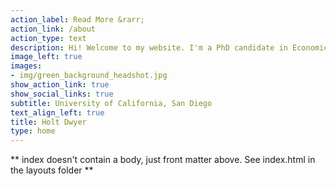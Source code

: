 ```yaml
---
action_label: Read More &rarr;
action_link: /about
action_type: text
description: Hi! Welcome to my website. I'm a PhD candidate in Economics at the University of California, San Diego, focusing on macroeconomics and development. Take a look around!
image_left: true
images:
- img/green_background_headshot.jpg
show_action_link: true
show_social_links: true
subtitle: University of California, San Diego
text_align_left: true
title: Holt Dwyer
type: home
---
```


** index doesn't contain a body, just front matter above.
See index.html in the layouts folder **
